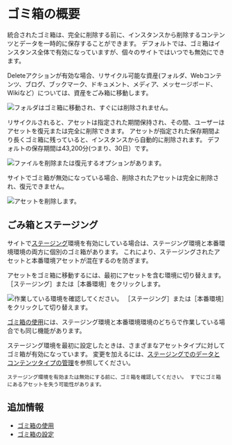 # ゴミ箱の概要

統合されたゴミ箱は、完全に削除する前に、インスタンスから削除するコンテンツとデータを一時的に保存することができます。 デフォルトでは、ゴミ箱はインスタンス全体で有効になっていますが、個々のサイトではいつでも無効にできます。

Deleteアクションが有効な場合、リサイクル可能な資産(フォルダ、Webコンテンツ、ブログ、ブックマーク、ドキュメント、メディア、メッセージボード、Wikiなど）については、資産をごみ箱に移動します。

![フォルダはゴミ箱に移動され、すぐには削除されません。](./recycle-bin-overview/images/01.png)

リサイクルされると、アセットは指定された期間保持され、その間、ユーザーはアセットを復元または完全に削除できます。 アセットが指定された保存期間より長くゴミ箱に残っていると、インスタンスから自動的に削除されます。 デフォルトの保存期間は43,200分(つまり、30日）です。

![ファイルを削除または復元するオプションがあります。](./recycle-bin-overview/images/02.png)

サイトでゴミ箱が無効になっている場合、削除されたアセットは完全に削除され、復元できません。

![アセットを削除します。](./recycle-bin-overview/images/03.png)

## ごみ箱とステージング

サイトで[ステージング](../../site-building/publishing-tools/staging.md)環境を有効にしている場合は、ステージング環境と本番環境環境の両方に個別のゴミ箱があります。 これにより、ステージングされたアセットと本番環境アセットが混在するのを防ぎます。

アセットをゴミ箱に移動するには、最初にアセットを含む環境に切り替えます。 ［ステージング］または［本番環境］をクリックします。

![作業している環境を確認してください。 ［ステージング］または［本番環境］をクリックして切り替えます。](./recycle-bin-overview/images/04.png)

[ゴミ箱の使用](using-the-recycle-bin.md)には、ステージング環境と本番環境環境のどちらで作業している場合でも同じ機能があります。

ステージング環境を最初に設定したときは、さまざまなアセットタイプに対してゴミ箱が有効になっています。 変更を加えるには、[ステージングでのデータとコンテンツタイプの管理](../../site-building/publishing-tools/staging/managing-data-and-content-types-in-staging.md)を参照してください。

```{warning}
ステージング環境を有効または無効にする前に、ゴミ箱を確認してください。 すでにゴミ箱にあるアセットを失う可能性があります。 
```

## 追加情報

* [ゴミ箱の使用](./using-the-recycle-bin.md)
* [ゴミ箱の設定](./configuring-the-recycle-bin.md)
